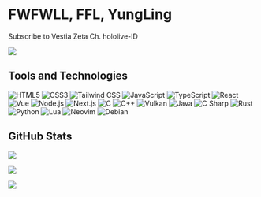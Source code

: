 # FWFWLL, FFL, YungLing

Subscribe to Vestia Zeta Ch. hololive-ID

![](https://count.getloli.com/get/@:FWFWLL?theme=rule34)

## Tools and Technologies

![HTML5](https://img.shields.io/badge/HTML5-1C1C1C?style=flat-square&logo=html5&logoColor=E34F26)
![CSS3](https://img.shields.io/badge/CSS3-1C1C1C?style=flat-square&logo=css3&logoColor=1572B6)
![Tailwind CSS](https://img.shields.io/badge/Tailwind_CSS-1C1C1C?style=flat-square&logo=tailwind-css&logoColor=06B6D4)
![JavaScript](https://img.shields.io/badge/JavaScript-1C1C1C?style=flat-square&logo=javascript&logoColor=F7DF1E)
![TypeScript](https://img.shields.io/badge/TypeScript-1C1C1C?style=flat-square&logo=typescript&logoColor=3178C6)
![React](https://img.shields.io/badge/React-1C1C1C?style=flat-square&logo=react&logoColor=61DAFB)
![Vue](https://img.shields.io/badge/Vue-1C1C1C?style=flat-square&logo=vue.js&logoColor=4FC08D)
![Node.js](https://img.shields.io/badge/Node.js-1C1C1C?style=flat-square&logo=nodedotjs&logoColor=339933)
![Next.js](https://img.shields.io/badge/Next.js-1C1C1C?style=flat-square&logo=nextdotjs&logoColor=000000)
![C](https://img.shields.io/badge/C-1C1C1C?style=flat-square&logo=c&logoColor=A8B9CC)
![C++](https://img.shields.io/badge/C++-1C1C1C?style=flat-square&logo=cplusplus&logoColor=00599C)
![Vulkan](https://img.shields.io/badge/Vulkan-1C1C1C?style=flat-square&logo=vulkan&logoColor=AC162C)
![Java](https://img.shields.io/badge/Java-1C1C1C?style=flat-square)
![C Sharp](https://img.shields.io/badge/C_Sharp-1C1C1C?style=flat-square&logo=csharp&logoColor=239120)
![Rust](https://img.shields.io/badge/Rust-1C1C1C?style=flat-square&logo=rust&logoColor=000000)
![Python](https://img.shields.io/badge/Python-1C1C1C?style=flat-square&logo=python&logoColor=3776AB)
![Lua](https://img.shields.io/badge/Lua-1C1C1C?style=flat-square&logo=lua&logoColor=2C2D72)
![Neovim](https://img.shields.io/badge/Neovim-1C1C1C?style=flat-square&logo=neovim&logoColor=57A143)
![Debian](https://img.shields.io/badge/Debian-1C1C1C?style=flat-square&logo=debian&logoColor=A81D33)

## GitHub Stats

![](https://github-readme-stats.vercel.app/api?username=FWFWLL&theme=github_dark&count_private=true&hide=contribs&hide_border=true&show_icons=true&title_color=54DA97&icon_color=FF0064)

![](http://github-readme-streak-stats.herokuapp.com?user=FWFWLL&theme=github-dark&hide_border=true&stroke=FF0064&ring=54DA97&fire=FF0064&dates=54DA97)

![](https://github-readme-stats.vercel.app/api/top-langs/?username=FWFWLL&layout=compact&theme=github_dark&langs_count=6&hide_border=true&title_color=54DA97)
